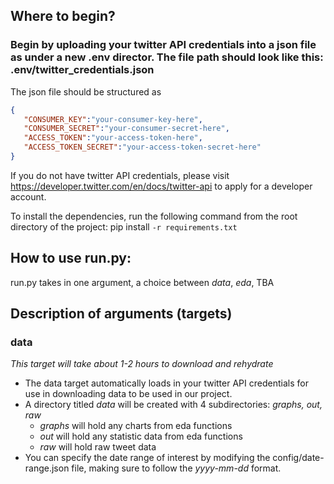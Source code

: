 ## Where to begin?
### Begin by uploading your twitter API credentials into a json file as under a new .env director. The file path should look like this: .env/twitter_credentials.json

The json file should be structured as

```json
{
   "CONSUMER_KEY":"your-consumer-key-here",
   "CONSUMER_SECRET":"your-consumer-secret-here",
   "ACCESS_TOKEN":"your-access-token-here",
   "ACCESS_TOKEN_SECRET":"your-access-token-secret-here"
}
```

If you do not have twitter API credentials, please visit https://developer.twitter.com/en/docs/twitter-api to apply for a developer account.

To install the dependencies, run the following command from the root directory of the project: pip install ```-r requirements.txt```

## How to use run.py:
run.py takes in one argument, a choice between *data*, *eda*, TBA

## Description of arguments (targets)

### data
*This target will take about 1-2 hours to download and rehydrate*
* The data target automatically loads in your twitter API credentials for use in downloading data to be used in our project.
* A directory titled *data* will be created with 4 subdirectories: *graphs, out, raw*
   * *graphs* will hold any charts from eda functions
   * *out* will hold any statistic data from eda functions
   * *raw* will hold raw tweet data
* You can specify the date range of interest by modifying the config/date-range.json file, making sure to follow the *yyyy-mm-dd* format.

